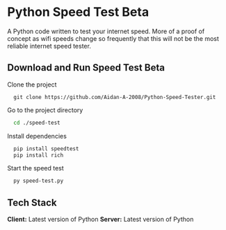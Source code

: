 
# Python Speed Test Beta

A Python code written to test your internet speed. More of a proof of concept as wifi speeds change so frequently that this will not be the most reliable internet speed tester.




## Download and Run Speed Test Beta

Clone the project

```git
  git clone https://github.com/Aidan-A-2008/Python-Speed-Tester.git
```

Go to the project directory

```bash
  cd ./speed-test
```

Install dependencies

```bash
  pip install speedtest
  pip install rich
```

Start the speed test

```bash
  py speed-test.py
```


## Tech Stack

**Client:** Latest version of Python
**Server:** Latest version of Python


